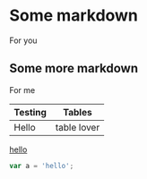 # Some markdown

For you

## Some more markdown

For me

Testing | Tables
-- | --
Hello | table lover

[hello](face)

```js
var a = 'hello';
```
